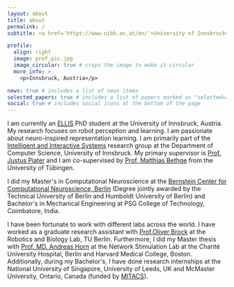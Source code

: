 ```yaml
---
layout: about
title: about
permalink: /
subtitle: <a href='https://www.uibk.ac.at/en/'>University of Innsbruck</a>. <a href='https://iis.uibk.ac.at/start'>Intelligent and Interactive Systems</a>. <a href='https://ellis.eu/phd-postdoc'>ELLIS</a>. <a href='https://bethgelab.org/'>Bethge Lab</a>.

profile:
  align: right
  image: prof_pic.jpg
  image_circular: true # crops the image to make it circular
  more_info: >
    <p>Innsbruck, Austria</p>

news: true # includes a list of news items
selected_papers: true # includes a list of papers marked as "selected={true}"
social: true # includes social icons at the bottom of the page
---
```


I am currently an [ELLIS](https://ellis.eu/phd-postdoc) PhD student at the University of Innsbruck, Austria. My research focuses on robot perception and learning. I am passionate about neuro-inspired representation learning. 
I am primarily part of the [Intelligent and Interactive Systems](https://iis.uibk.ac.at/start) research group at the Department of Computer Science, University of Innsbruck. My primary supervisor is [Prof. Justus Piater](https://iis.uibk.ac.at/people/justus) and I am co-supervised by [Prof. Matthias Bethge](https://bethgelab.org/) from the University of Tübingen.

I did my Master's in Computational Neuroscience at the [Bernstein Center for Computational Neuroscience, Berlin](https://www.bccn-berlin.de/) (Degree jointly awarded by the Technical University of Berlin and Humboldt University of Berlin) and Bachelor's in Mechanical Engineering at PSG College of Technology, Coimbatore, India. 

I have been fortunate to work with different labs across the world. I have worked as a graduate research assistant with [Prof.Oliver Brock](https://www.robotics.tu-berlin.de/menue/team/oliver_brock/) at the Robotics and Biology Lab, TU Berlin. Furthermore, I did my Master thesis with [Prof. MD. Andreas Horn](https://www.discoverbrigham.org/andreas-horn-md-phd/) at the Network Stimulation Lab at the Charité University Hospital, Berlin and Harvard Medical College, Boston. Additionally, during my Bachelor's, I have done research internships at the National University of Singapore, University of Leeds, UK and McMaster University, Ontario, Canada (funded by [MITACS](https://www.mitacs.ca/our-programs/globalink-research-internship-students/)).
